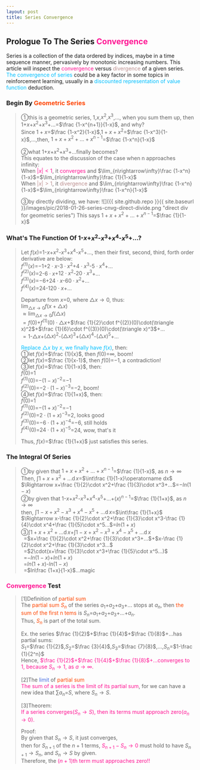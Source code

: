 ```yaml
---
layout: post
title: Series Convergence
---
```


## Prologue To The Series <font color="DeepPink">Convergence</font>
<p class="message">
Series is a collection of the data ordered by indices, maybe in a time sequence manner, pervasively by monotonic increasing numbers.  This article will inspect the <font color="DeepPink">convergence</font> versus <font color="RosyBrown">divergence</font> of a given series.
<font color="DeepSkyBlue">The convergence of series</font> could be a key factor in some topics in reinforcement learning, usually in a <font color="DeepSkyBlue">discounted representation of value function</font> deduction.
</p>

### Begin By <font color="OrangeRed">Geometric Series</font>
>&#10112;this is a geometric series, $1$,$x$,$x^2$,$x^3$,..., when you sum them up, then $1$+$x$+$x^2$+$x^3$+...=$\frac {1-x^{n+1}}{1-x}$, and why?  
>Since $1+x$=$\frac {1-x^2}{1-x}$,$1+x+x^2$=$\frac {1-x^3}{1-x}$,...,then, $1+x+x^2+...+x^{n-1}$=$\frac {1-x^n}{1-x}$  
>
>&#10113;what $1$+$x$+$x^2$+$x^3$+...finally becomes?  
>This equates to the discussion of the case when n approaches infinity:  
>When <font color="DeepPink">$\left|x\right|<1$</font>, it <font color="DeepPink">converges</font> and $\lim_{n\rightarrow\infty}\frac {1-x^n}{1-x}$=$\lim_{n\rightarrow\infty}\frac {1}{1-x}$  
>When <font color="RosyBrown">$\left|x\right|>1$</font>, it <font color="RosyBrown">divergence</font> and $\lim_{n\rightarrow\infty}\frac {1-x^n}{1-x}$=$\lim_{n\rightarrow\infty}\frac {1-x^n}{1-x}$  
>
>&#10114;by directly dividing, we have:
![]({{ site.github.repo }}{{ site.baseurl }}/images/pic/2018-01-26-series-cnvg-direct-divide.png "direct div for geometric series")
>This says $1+x+x^2+...+x^{n-1}$=$\frac {1}{1-x}$  

### What's The Function Of $1$-$x$+$x^2$-$x^3$+$x^4$-$x^5$+...?
>Let $f(x)$=$1$-$x$+$x^2$-$x^3$+$x^4$-$x^5$+..., then their first, second, third, forth order derivative are below:  
>$f^{(1)}(x)$=$-1$+$2\cdot x$-$3\cdot x^2$+$4\cdot x^3$-$5\cdot x^4$+...  
>$f^{(2)}(x)$=$2$-$6\cdot x$+$12\cdot x^2$-$20\cdot x^3$+...  
>$f^{(3)}(x)$=$-6$+$24\cdot x$-$60\cdot x^2$+...  
>$f^{(4)}(x)$=$24$-$120\cdot x$+...  
>
>Departure from $x$=$0$, where $\triangle x\rightarrow 0$, thus:  
>$\lim_{\triangle x\rightarrow 0}f(x+\triangle x)$  
>$\approx\lim_{\triangle x\rightarrow 0}f(\triangle x)$  
>$=f(0)$+$f^{(1)}(0)\cdot\triangle x$+$\frac {1}{2}\cdot f^{(2)}(0)\cdot(\triangle x)^2$+$\frac {1}{6}\cdot f^{(3)}(0)\cdot(\triangle x)^3$+...  
>$=1$-$\triangle x$+$(\triangle x)^2$-$(\triangle x)^3$+$(\triangle x)^4$-$(\triangle x)^5$+...
>
><font color="DeepSkyBlue">Replace $\triangle x$ by $x$, we finally have $f(x)$</font>, then:  
>&#10112;let $f(x)$=$\frac {1}{x}$, then $f(0)$=$\infty$, boom!  
>&#10113;let $f(x)$=$\frac {1}{x-1}$, then $f(0)$=$-1$, a contradiction!  
>&#10114;let $f(x)$=$\frac {1}{1-x}$, then:  
>$f(0)$=$1$  
>$f^{(1)}(0)$=$-(1-x)^{-2}$=$-1$  
>$f^{(2)}(0)$=$-2\cdot(1-x)^{-3}$=$-2$, boom!  
>&#10115;let $f(x)$=$\frac {1}{1+x}$, then:  
>$f(0)$=$1$  
>$f^{(1)}(0)$=$-(1+x)^{-2}$=$-1$  
>$f^{(2)}(0)$=$2\cdot(1+x)^{-3}$=$2$, looks good    
>$f^{(3)}(0)$=$-6\cdot(1+x)^{-4}$=$-6$, still holds  
>$f^{(4)}(0)$=$24\cdot(1+x)^{-5}$=$24$, wow, that's it  
>
>Thus, $f(x)$=$\frac {1}{1+x}$ just satisfies this series.  

### The Integral Of Series
>&#10112;by given that $1+x+x^2+...+x^{n-1}$=$\frac {1}{1-x}$, as $n\rightarrow\infty$  
>Then, $\int 1+x+x^2+...\operatorname dx$=$\int\frac {1}{1-x}\operatorname dx$  
>$\Rightarrow x+\frac {1}{2}\cdot x^2+\frac {1}{3}\cdot x^3+...$=$-ln(1-x)$  
>&#10113;by given that $1$-$x$+$x^2$-$x^3$+$x^4$-$x^5$+...+$(x)^{n-1}$=$\frac {1}{1+x}$, as $n\rightarrow\infty$  
>then, $\int 1-x+x^2-x^3+x^4-x^5+...\operatorname dx$=$\int\frac {1}{1+x}$  
>$\Rightarrow x-\frac {1}{2}\cdot x^2+\frac {1}{3}\cdot x^3-\frac {1}{4}\cdot x^4+\frac {1}{5}\cdot x^5...$=$ln(1+x)$  
>&#10114;$\int 1+x+x^2+...\operatorname dx$+$\int 1-x+x^2-x^3+x^4-x^5+...\operatorname dx$  
>$\;\;$=$x+\frac {1}{2}\cdot x^2+\frac {1}{3}\cdot x^3+...$+$x-\frac {1}{2}\cdot x^2+\frac {1}{3}\cdot x^3...$  
>$\;\;$=$2\cdot(x+\frac {1}{3}\cdot x^3+\frac {1}{5}\cdot x^5...)$  
>$\;\;$=$-ln(1-x)$+$ln(1+x)$  
>$\;\;$=$ln(1+x)$-$ln(1-x)$  
>$\;\;$=$ln\frac {1+x}{1-x}$...magic  

### <font color="DeepPink">Convergence</font> Test
>[1]Definition of <font color="OrangeRed">partial sum</font>  
>The <font color="OrangeRed">partial sum $S_n$</font> of the series $a_1$+$a_2$+$a_3$+... stops at $a_n$, then <font color="OrangeRed">the sum of the first n tems</font> is $S_n$=$a_1$+$a_2$+$a_3$+...+$a_n$.  
>Thus, <font color="OrangeRed">$S_n$</font> is part of the total sum.  
>
>Ex. the series $\frac {1}{2}$+$\frac {1}{4}$+$\frac {1}{8}$+...has partial sums:  
>$S_1$=$\frac {1}{2}$,$S_2$=$\frac {3}{4}$,$S_3$=$\frac {7}{8}$,...,$S_n$=$1-\frac {1}{2^n}$  
>Hence, <font color="DeepPink">$\frac {1}{2}$+$\frac {1}{4}$+$\frac {1}{8}$+...converges to $1$, because $S_n\rightarrow 1$, as $a\rightarrow\infty$.</font>  
>
>[2]The <font color="RoyalBlue">limit</font> of <font color="OrangeRed">partial sum</font>  
><font color="DeepPink">The sum of a series is the limit of its partial sum</font>, for we can have a new idea that $\sum a_n$=$S$, where $S_n\rightarrow S$.  
>
>[3]Theorem:  
><font color="DeepPink">If a series converges($S_n\rightarrow S$), then its terms must approach zero($a_n\rightarrow 0$).</font>  
>
>Proof:  
>By given that $S_n\rightarrow S$, it just converges,  
>then for $S_{n+1}$ of the $n+1$ terms, <font color="DeepPink">$S_{n+1}-S_n\rightarrow 0$</font> must hold to have $S_{n+1}\rightarrow S_n$, and $S_n\rightarrow S$ by given.  
>Therefore, the <font color="DeepPink">$(n+1)$th term must approaches zero!!</font>  


<!-- Γ -->
<!-- \frac{\Gamma(k + n)}{\Gamma(n)} \frac{1}{r^k}  -->
<!-- \mbox{\large$\vert$}\nolimits_0^\infty -->
<!-- \vert_0^\infty -->
<!-- &prime; ′ -->
<!-- &Prime; ″ -->
<!-- \overline{X_n} -->
<!-- \frac{{\overline {X_n}}-\mu}{S/\sqrt n} -->
<!-- \lim_{t\rightarrow\infty} -->
<!-- \begin{array}{l}f'(x)\\f''(x)\\f'''(x)\\f''''(x)\end{array} -->

<!-- Notes -->
<!-- <font color="OrangeRed">items, verb, to make it the focus</font> -->
<!-- <font color="Red">KKT</font> -->
<!-- <font color="Red">SMO heuristics</font> -->
<!-- <font color="Red">F</font> distribution -->
<!-- <font color="Red">t</font> distribution -->
<!-- <font color="DeepSkyBlue">suggested item, soft item</font> -->
<!-- <font color="RoyalBlue">old alpha</font> -->
<!-- <font color="Green">new alpha</font> -->

<!-- <font color="DeepPink">positive conclusion, finding</font> -->
<!-- <font color="RosyBrown">negative conclusion, finding</font> -->

<!-- <font color="#00ADAD">policy</font> -->
<!-- <font color="#6100A8">full observable</font> -->
<!-- <font color="#FFAC12">partial observable</font> -->
<!-- <font color="#EB00EB">stochastic</font> -->
<!-- <font color="#8400E6">state transition</font> -->
<!-- <font color="#D600D6">discount factor gamma $\gamma$</font> -->
<!-- <font color="#D600D6">$V(S)$</font> -->
<!-- <font color="#9300FF">immediate reward R(S)</font> -->

<!-- https://www.medcalc.org/manual/gamma_distribution_functions.php -->
<!-- https://www.statlect.com/probability-distributions/student-t-distribution#hid5 -->